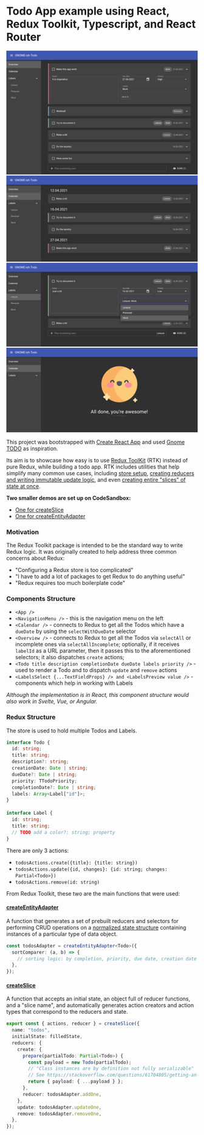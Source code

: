 # Todo App example using React, Redux Toolkit, Typescript, and React Router

![Preview](preview-1.png?raw=true)
![Preview](preview-2.png?raw=true)
![Preview](preview-3.png?raw=true)
![Preview](preview-4.png?raw=true)

This project was bootstrapped with [Create React App](https://github.com/facebook/create-react-app) and used [Gnome TODO](https://wiki.gnome.org/Apps/Todo) as inspiration.

Its aim is to showcase how easy is to use [Redux ToolKit](https://redux-toolkit.js.org/) (RTK) instead of pure Redux, while building a todo app. RTK includes utilities that help simplify many common use cases, including [store setup](https://redux-toolkit.js.org/api/configureStore), [creating reducers and writing immutable update logic](https://redux-toolkit.js.org/api/createreducer), and even [creating entire "slices" of state at once](https://redux-toolkit.js.org/api/createslice).

**Two smaller demos are set up on CodeSandbox:**
- [One for createSlice](https://codesandbox.io/s/createslice-playground-idwi3?file=/src/index.js)
- [One for createEntityAdapter](https://codesandbox.io/s/createentityadapter-playground-cm5ye?file=/src/index.js)

### Motivation

The Redux Toolkit package is intended to be the standard way to write Redux logic. It was originally created to help address three common concerns about Redux:

- "Configuring a Redux store is too complicated"
- "I have to add a lot of packages to get Redux to do anything useful"
- "Redux requires too much boilerplate code"

### Components Structure

- `<App />`
- `<NavigationMenu />` - this is the navigation menu on the left
- `<Calendar />` - connects to Redux to get all the Todos which have a `dueDate` by using the `selectWithDueDate` selector
- `<Overview />` - connects to Redux to get all the Todos via `selectAll` or incomplete ones via `selectAllIncomplete`; optionally, if it receives `labelId` as a URL parameter, then it passes this to the aforementioned selectors; it also dispatches `create` actions;
- `<Todo title description completionDate dueDate labels priority />` - used to render a Todo and to dispatch `update` and `remove` actions
- `<LabelsSelect {...TextFieldProps} /> and <LabelsPreview value />` - components which help in working with Labels

_Although the implementation is in React, this component structure would also work in Svelte, Vue, or Angular._

### Redux Structure

The store is used to hold multiple Todos and Labels.

```typescript
interface Todo {
  id: string;
  title: string;
  description?: string;
  creationDate: Date | string;
  dueDate?: Date | string;
  priority: TTodoPriority;
  completionDate?: Date | string;
  labels: Array<Label["id"]>;
}

interface Label {
  id: string;
  title: string;
  // TODO add a color?: string; property
}
```

There are only 3 actions:

- `todosActions.create({title}: {title: string})`
- `todosActions.update({id, changes}: {id: string; changes: Partial<Todo>})`
- `todosActions.remove(id: string)`

From Redux Toolkit, these two are the main functions that were used:

#### [createEntityAdapter](https://redux-toolkit.js.org/api/createEntityAdapter)

A function that generates a set of prebuilt reducers and selectors for performing CRUD operations on a [normalized state structure](https://redux.js.org/recipes/structuring-reducers/normalizing-state-shape) containing instances of a particular type of data
object.

```typescript
const todosAdapter = createEntityAdapter<Todo>({
  sortComparer: (a, b) => {
    // sorting logic: by completion, priority, due date, creation date
  },
});
```

#### [createSlice](https://redux-toolkit.js.org/api/createSlice)

A function that accepts an initial state, an object full of reducer functions, and a "slice name", and automatically generates action creators and action types that correspond to the reducers and state.

```typescript
export const { actions, reducer } = createSlice({
  name: "todos",
  initialState: filledState,
  reducers: {
    create: {
      prepare(partialTodo: Partial<Todo>) {
        const payload = new Todo(partialTodo);
        // "Class instances are by definition not fully serializable"
        // See https://stackoverflow.com/questions/61704805/getting-an-error-a-non-serializable-value-was-detected-in-the-state-when-using
        return { payload: { ...payload } };
      },
      reducer: todosAdapter.addOne,
    },
    update: todosAdapter.updateOne,
    remove: todosAdapter.removeOne,
  },
});
```

